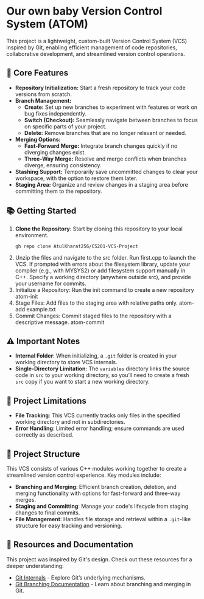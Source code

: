 # **Our own baby Version Control System (ATOM)**

This project is a lightweight, custom-built Version Control System (VCS) inspired by Git, enabling efficient management of code repositories, collaborative development, and streamlined version control operations.

## 🚀 **Core Features**

- **Repository Initialization:** Start a fresh repository to track your code versions from scratch.
- **Branch Management:**
  - **Create:** Set up new branches to experiment with features or work on bug fixes independently.
  - **Switch (Checkout):** Seamlessly navigate between branches to focus on specific parts of your project.
  - **Delete:** Remove branches that are no longer relevant or needed.
- **Merging Options:**
  - **Fast-Forward Merge:** Integrate branch changes quickly if no diverging changes exist.
  - **Three-Way Merge:** Resolve and merge conflicts when branches diverge, ensuring consistency.
- **Stashing Support:** Temporarily save uncommitted changes to clear your workspace, with the option to restore them later.
- **Staging Area:** Organize and review changes in a staging area before committing them to the repository.

## 📚 **Getting Started**

1. **Clone the Repository**: Start by cloning this repository to your local environment.
   ```shell
   gh repo clone AtulKharat256/CS201-VCS-Project
2. Unzip the files and navigate to the src folder.
   Run first.cpp to launch the VCS.
   If prompted with errors about the filesystem library, update your compiler (e.g., with MYSYS2) or add filesystem support manually in C++.
   Specify a working directory (anywhere outside src), and provide your username for commits.
3. Initialize a Repository:
   Run the init command to create a new repository
   atom-init
4. Stage Files: Add files to the staging area with relative paths only.
   atom-add example.txt
5. Commit Changes: Commit staged files to the repository with a descriptive message.
   atom-commit

## ⚠️ Important Notes
- **Internal Folder**: When initializing, a `.git` folder is created in your working directory to store VCS internals.
- **Single-Directory Limitation**: The `variables` directory links the source code in `src` to your working directory, so you’ll need to create a fresh `src` copy if you want to start a new working directory.

## 🔧 Project Limitations
- **File Tracking**: This VCS currently tracks only files in the specified working directory and not in subdirectories.
- **Error Handling**: Limited error handling; ensure commands are used correctly as described.

## 🧩 Project Structure
This VCS consists of various C++ modules working together to create a streamlined version control experience. Key modules include:

- **Branching and Merging**: Efficient branch creation, deletion, and merging functionality with options for fast-forward and three-way merges.
- **Staging and Committing**: Manage your code's lifecycle from staging changes to final commits.
- **File Management**: Handles file storage and retrieval within a `.git`-like structure for easy tracking and versioning.

## 📖 Resources and Documentation
This project was inspired by Git's design. Check out these resources for a deeper understanding:

- [Git Internals](https://www.freecodecamp.org/news/git-internals-objects-branches-create-repo/) - Explore Git’s underlying mechanisms.
- [Git Branching Documentation](https://git-scm.com/book/en/v2/Git-Branching-Branches-in-a-Nutshell) - Learn about branching and merging in Git.

